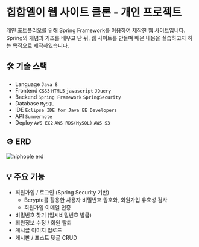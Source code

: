 # 힙합엘이 웹 사이트 클론 - 개인 프로젝트
개인 포트폴리오를 위해 Spring Framework를 이용하여 제작한 웹 사이트입니다.
Spring의 개념과 기초를 배우고 난 뒤, 웹 사이트를 만들며 배운 내용을 실습하고자 하는 목적으로 제작하였습니다.


 ## 🛠 기술 스택
- Language  `Java 8`
- Frontend  `CSS3`  `HTML5` `javascript` `JQuery`
- Backend  `Spring Framework` `SpringSecurity`
- Database  `MySQL`
- IDE  `Eclipse IDE for Java EE Developers`
- API  `Summernote`
- Deploy  `AWS EC2` `AWS RDS(MySQL)` `AWS S3`


 ## ⚙️ ERD
![hiphople erd](https://user-images.githubusercontent.com/70251769/138202559-189e4fb6-3625-47b4-8d3a-2b4ce8ea454f.png)


 ## 💡 주요 기능
* 회원가입 / 로그인 (Spring Security 기반)
  * Bcrypte를 활용한 사용자 비밀번호 암호화, 회원가입 유효성 검사
  * 회원가입 이메일 인증
* 비밀번호 찾기 (임시비밀번호 발급) 
* 회원정보 수정 / 회원 탈퇴
* 게시글 이미지 업로드 
* 게시판 / 포스트 댓글 CRUD <br>
